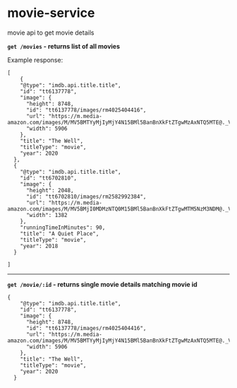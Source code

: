 # movie-service

movie api to get movie details

**`get /movies` - returns list of all movies**

Example response:

```
[
    {
    "@type": "imdb.api.title.title",
    "id": "tt6137778",
    "image": {
      "height": 8748,
      "id": "tt6137778/images/rm4025404416",
      "url": "https://m.media-amazon.com/images/M/MV5BMTYyMjIyMjY4N15BMl5BanBnXkFtZTgwMzAxNTQ5MTE@._V1_.jpg",
      "width": 5906
    },
    "title": "The Well",
    "titleType": "movie",
    "year": 2020
  },
  {
    "@type": "imdb.api.title.title",
    "id": "tt6702810",
    "image": {
      "height": 2048,
      "id": "tt6702810/images/rm2582992384",
      "url": "https://m.media-amazon.com/images/M/MV5BMjI0MDMzNTQ0M15BMl5BanBnXkFtZTgwMTM5NzM3NDM@._V1_.jpg",
      "width": 1382
    },
    "runningTimeInMinutes": 90,
    "title": "A Quiet Place",
    "titleType": "movie",
    "year": 2018
  }

]
```

------------

**`get /movie/:id` - returns single movie details matching movie id**

```
{
    "@type": "imdb.api.title.title",
    "id": "tt6137778",
    "image": {
      "height": 8748,
      "id": "tt6137778/images/rm4025404416",
      "url": "https://m.media-amazon.com/images/M/MV5BMTYyMjIyMjY4N15BMl5BanBnXkFtZTgwMzAxNTQ5MTE@._V1_.jpg",
      "width": 5906
    },
    "title": "The Well",
    "titleType": "movie",
    "year": 2020
  }
```
